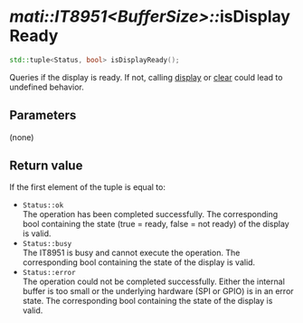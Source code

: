 # _mati::IT8951\<BufferSize\>::_**isDisplayReady**

```cpp
std::tuple<Status, bool> isDisplayReady();
```

Queries if the display is ready. If not, calling [display](display.md) or [clear](clear.md) could lead to undefined behavior.

## Parameters

(none)

## Return value

If the first element of the tuple is equal to:
 - `Status::ok`  
 The operation has been completed successfully. The corresponding bool containing the state (true = ready, false = not ready) of the display is valid.
 - `Status::busy`  
 The IT8951 is busy and cannot execute the operation. The corresponding bool containing the state of the display is valid.
 - `Status::error`  
 The operation could not be completed successfully. Either the internal buffer is too small or the underlying hardware (SPI or GPIO) is in an error state. The corresponding bool containing the state of the display is valid.